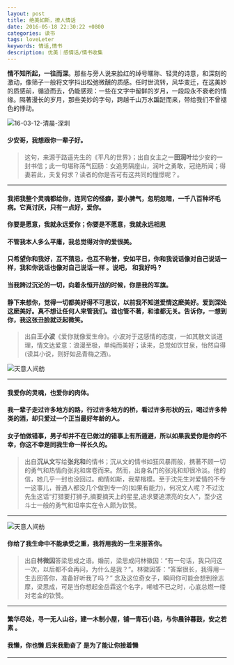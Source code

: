 ```yaml
---
layout: post
title: 绝美如斯，撩人情话
date: 2016-05-18 22:30:22 +0800
categories: 读书
tags: loveLeter
keywords: 情话,情书
description: 优美｜感情话/情书收集
---
```


**情不知所起，一往而深**。那些与旁人说来脸红的绰号暱称、轻灵的诗意，和深刻的激动，像筛子一般将文字抖出松弛微醺的质感。任时世流转，风华变迁，在这美妙的质感前，循迹而去，仍能感观：一些在文字中留鲜的岁月，一段段永不衰老的情缘。隔著漫长的岁月，那些美妙的字句，跨越千山万水蹁跹而来，带给我们不曾褪色的悸动。

![16-03-12-清晨-深圳](http://7xoosr.com1.z0.glb.clouddn.com/loveFlower.jpg)

####  **少安哥，我想跟你一辈子好。**

> 这句，来源于路遥先生的《平凡的世界》；出自女主之一**田润叶**给少安的一封书信；此一句堪称荡气回肠：女追男隔座山，润叶之勇敢，冠绝所闻；得妻若此，夫复何求？读者的你是否可有这共同的憧憬呢？。

---

#### **我把我整个灵魂都给你，连同它的怪癖，耍小脾气，忽明忽暗，一千八百种坏毛病。它真讨厌，只有一点好，爱你。**

#### **你要是愿意，我就永远爱你；你要是不愿意，我就永远相思**

#### **不管我本人多么平庸，我总觉得对你的爱很美。**

#### **只希望你和我好，互不猜忌，也互不称誉，安如平日，你和我说话像对自己说话一样，我和你说话也像对自己说话一样 。说吧， 和我好吗 ?**

#### **当我跨过沉沦的一切，向着永恒开战的时候，你是我的军旗。**

#### **静下来想你，觉得一切都美好得不可思议，以前我不知道爱情这麽美好。爱到深处这麽美好。真不想让任何人来管我们。谁也管不著，和谁都无关。告诉你，一想到你，我这张丑脸就泛起微笑。**

>出自**王小波**《爱你就像爱生命》。小波对于这感情的态度，一如其散文谈道理，情文达爱意：浪漫至极，单纯而美好；读来，总觉如饮甘泉，怡然自得(读其小说，则好如品青梅之酒)。

![天意人间舫](http://7xoosr.com1.z0.glb.clouddn.com/jiangXin.jpg)

---

#### **我爱你的灵魂，也爱你的肉体。**

#### **我一辈子走过许多地方的路，行过许多地方的桥，看过许多形状的云，喝过许多种类的酒，却只爱过一个正当最好年龄的人。**

#### **女子怕做错事，男子却并不在已做过的错事上有所遁避，所以如果我爱你是你的不幸，你这不幸是同我生命一样长久的。**

>出自**沉从文**写给**张兆和**的情书；沉从文的情书如狂风暴雨般，携著不顾一切的勇气和热情向张兆和席卷而来。然而，出身名门的张兆和却很冷淡。他的信，她几乎一封也没回过。痴情如斯，我辈楷模。至于沈先生对爱情的不专一这事儿，普通人都没几个做到专一的(如果有能力)，何况文人呢？不过沈先生这话“打猎要打狮子,摘要摘天上的星星,追求要追漂亮的女人”，至少这斗士一般的勇气和坦率实在令人颇为钦赞。

---

![天意人间舫](http://7xiy8p.com1.z0.glb.clouddn.com/20160526/76811464234316237?imageMogr2/auto-orient)

#### **你给了我生命中不能承受之重，我将用我的一生来报答你。**

>出自**林微因**答梁思成之语。婚前，梁思成问林徽因：“有一句话，我只问这一次，以后都不会再问，为什么是我？”­。林徽因答：“答案很长，我得用一生去回答你，准备好听我了吗？”­
念及这位奇女子，瞬间你可能会想到徐志摩，梁思成，可是当你想起金岳霖这个名字，唏嘘不已之时，心底总燃一缕对老金的钦赞。


---

#### **繁华尽处，寻一无人山谷，建一木制小屋，铺一青石小路，与你晨钟暮鼓，安之若素 。**

#### **我懒，你也懒   ﻿﻿后来我勤奋了  ﻿是为了能让你接着懒**
---

